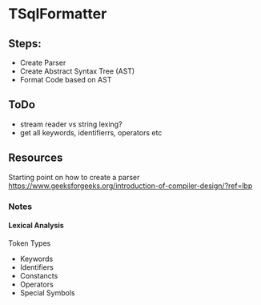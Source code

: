 # TSqlFormatter

## Steps:
- Create Parser
- Create Abstract Syntax Tree (AST)
- Format Code based on AST

## ToDo
- stream reader vs string lexing?
- get all keywords, identifierrs, operators etc


## Resources
Starting point on how to create a parser
https://www.geeksforgeeks.org/introduction-of-compiler-design/?ref=lbp


### Notes
#### Lexical Analysis
Token Types
- Keywords
- Identifiers
- Constancts
- Operators
- Special Symbols